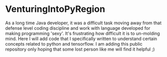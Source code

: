 # VenturingIntoPyRegion
As a long time Java developer, it was a difficult task moving away from that defense level coding discipline and work with language developed for making programming 'sexy'. It's frustrating how difficult it is to un-molding mind.  Here I will add code that I specifically written to understand certain concepts related to python and tensorflow. I am adding this public repository only hoping that some lost person like me will find it helpful ;)
